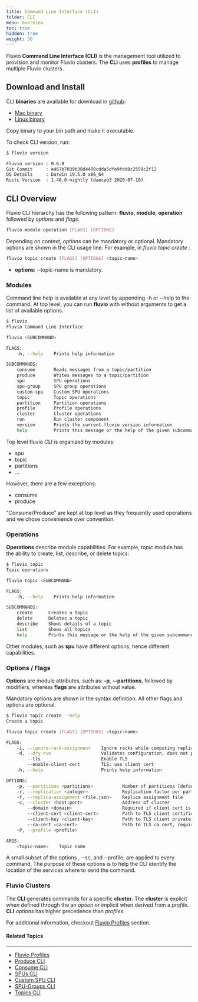 ```yaml
---
title: Command Line Interface (CLI)
folder: CLI 
menu: Overview
toc: true
hidden: true
weight: 30
---
```



Fluvio **Command Line Interface (CLI)** is the management tool utilized to provision and monitor Fluvio clusters. The **CLI** uses **profiles** to manage multiple Fluvio clusters. 

## Download and Install

CLI **binaries** are available for download in <a href="https://github.com/infinyon/fluvio/releases" target="_blank">github</a>:

* <a href="https://github.com/infinyon/fluvio/releases/latest" target="_blank">Mac binary</a>
* <a href="https://github.com/infinyon/fluvio/releases/latest" target="_blank">Linux binary</a>

Copy binary to your bin path and make it executable. 

To check CLI version, run:

```bash
$ fluvio version

Fluvio version : 0.6.0
Git Commit     : e467b7039b38d4400cdda5dfe9fdd0c2559c2f12
OS Details     : Darwin 19.5.0 x86_64
Rustc Version  : 1.46.0-nightly (daecab3 2020-07-10)
```

## CLI Overview

Fluvio CLI hierarchy has the following pattern: **fluvio**, **module**, **operation** followed by _options_ and _flags_. 

```bash
fluvio module operation [FLAGS] [OPTIONS]
```

Depending on context, _options_ can be mandatory or optional. Mandatory options are shown in the CLI usage line. For example, in _fluvio topic create_ :

```bash
fluvio topic create [FLAGS] [OPTIONS] <topic-name>
```

* **options**: &dash;&dash;topic-name is mandatory.

### Modules

Command line help is available at any level by appending -h or &dash;&dash;help to the command. At top level, you can run **fluvio** with without arguments to get a list of available options.

```bash
$ fluvio 
Fluvio Command Line Interface

fluvio <SUBCOMMAND>

FLAGS:
    -h, --help    Prints help information

SUBCOMMANDS:
    consume       Reads messages from a topic/partition
    produce       Writes messages to a topic/partition
    spu           SPU operations
    spu-group     SPU group operations
    custom-spu    Custom SPU operations
    topic         Topic operations
    partition     Partition operations
    profile       Profile operations
    cluster       Cluster operations
    run           Run cluster component
    version       Prints the current fluvio version information
    help          Prints this message or the help of the given subcommand(s)
```

Top level fluvio CLI is organized by modules:

* spu
* topic
* partitions
* ...

However, there are a few exceptions:

* consume
* produce

"Consume/Produce" are kept at top level as they frequently used operations and we chose convenience over convention.

### Operations

**Operations** describe module capabilities. For example, _topic_ module has the ability to create, list, describe, or delete topics:

```bash
$ fluvio topic
Topic operations

fluvio topic <SUBCOMMAND>

FLAGS:
    -h, --help    Prints help information

SUBCOMMANDS:
    create      Creates a topic
    delete      Deletes a topic
    describe    Shows details of a topic
    list        Shows all topics
    help        Prints this message or the help of the given subcommand(s)
```

Other modules, such as **spu** have different options, hence different capabilities.

### Options / Flags

**Options** are module attributes, such as: **-p**, **&dash;&dash;partitions**, followed by modifiers, whereas **flags** are attributes without value.

Mandatory options are shown in the syntax definition. All other flags and options are optional.

```bash
$ fluvio topic create --help
Create a topic

fluvio topic create [FLAGS] [OPTIONS] <topic-name>

FLAGS:
    -i, --ignore-rack-assignment    Ignore racks while computing replica assignment
    -d, --dry-run                   Validates configuration, does not provision
        --tls                       Enable TLS
        --enable-client-cert        TLS: use client cert
    -h, --help                      Prints help information

OPTIONS:
    -p, --partitions <partitions>           Number of partitions [default: 1]
    -r, --replication <integer>             Replication factor per partition [default: 1]
    -f, --replica-assignment <file.json>    Replica assignment file
    -c, --cluster <host:port>               Address of cluster
        --domain <domain>                   Required if client cert is used
        --client-cert <client-cert>         Path to TLS client certificate
        --client-key <client-key>           Path to TLS client private key
        --ca-cert <ca-cert>                 Path to TLS ca cert, required when client cert is enabled
    -P, --profile <profile>                 

ARGS:
    <topic-name>    Topic name
```

A small subset of the options , &dash;&dash;sc, and &dash;&dash;profile, are applied to every command. The purpose of these options is to help the CLI identify the location of the services where to send the command.

### Fluvio Clusters

The **CLI** generates commands for a specific **cluster**. The **cluster** is explicit when defined through the an  _option_ or implicit when derived from a _profile_. **CLI** _options_ has higher precedence than _profiles_. 

For additional information, checkout [Fluvio Profiles](./profiles) section.


#### Related Topics
-------------------
* [Fluvio Profiles](./profiles/)
* [Produce CLI](./produce/)
* [Consume CLI](./consume/)
* [SPUs CLI](./spus/)
* [Custom SPU CLI](./custom-spus/)
* [SPU-Groups CLI](./spu-groups/)
* [Topics CLI](./topics/)
